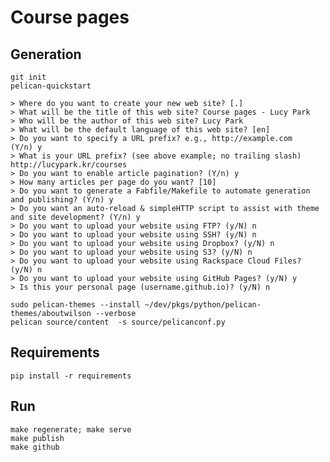 # Course pages

## Generation

    git init
    pelican-quickstart

    > Where do you want to create your new web site? [.]
    > What will be the title of this web site? Course pages - Lucy Park
    > Who will be the author of this web site? Lucy Park
    > What will be the default language of this web site? [en]
    > Do you want to specify a URL prefix? e.g., http://example.com   (Y/n) y
    > What is your URL prefix? (see above example; no trailing slash) http://lucypark.kr/courses
    > Do you want to enable article pagination? (Y/n) y
    > How many articles per page do you want? [10]
    > Do you want to generate a Fabfile/Makefile to automate generation and publishing? (Y/n) y
    > Do you want an auto-reload & simpleHTTP script to assist with theme and site development? (Y/n) y
    > Do you want to upload your website using FTP? (y/N) n
    > Do you want to upload your website using SSH? (y/N) n
    > Do you want to upload your website using Dropbox? (y/N) n
    > Do you want to upload your website using S3? (y/N) n
    > Do you want to upload your website using Rackspace Cloud Files? (y/N) n
    > Do you want to upload your website using GitHub Pages? (y/N) y
    > Is this your personal page (username.github.io)? (y/N) n

    sudo pelican-themes --install ~/dev/pkgs/python/pelican-themes/aboutwilson --verbose
    pelican source/content  -s source/pelicanconf.py

## Requirements

    pip install -r requirements

## Run

    make regenerate; make serve
    make publish
    make github
